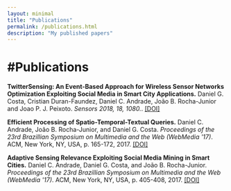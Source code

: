 ```yaml
---
layout: minimal
title: "Publications"
permalink: /publications.html
description: "My published papers"
---
```

#Publications
======

**TwitterSensing: An Event-Based Approach for Wireless Sensor Networks Optimization Exploiting Social Media in Smart City Applications.** Daniel G. Costa, Cristian Duran-Faundez, Daniel C. Andrade, João B. Rocha-Junior and Joao P. J. Peixoto. *Sensors 2018, 18, 1080.*. [[DOI]](https://doi.org/10.3390/s18041080)

**Efficient Processing of Spatio-Temporal-Textual Queries.** Daniel C. Andrade, João B. Rocha-Junior, and Daniel G. Costa. *Proceedings of the 23rd Brazillian Symposium on Multimedia and the Web (WebMedia '17)*. ACM, New York, NY, USA, p. 165-172, 2017. [[DOI]](https://doi.org/10.1145/3126858.3126877)

**Adaptive Sensing Relevance Exploiting Social Media Mining in Smart Cities.** Daniel C. Andrade, Daniel G. Costa, and João B. Rocha-Junior. *Proceedings of the 23rd Brazillian Symposium on Multimedia and the Web (WebMedia '17)*. ACM, New York, NY, USA, p. 405-408, 2017. [[DOI]](https://doi.org/10.1145/3126858.3131568)
